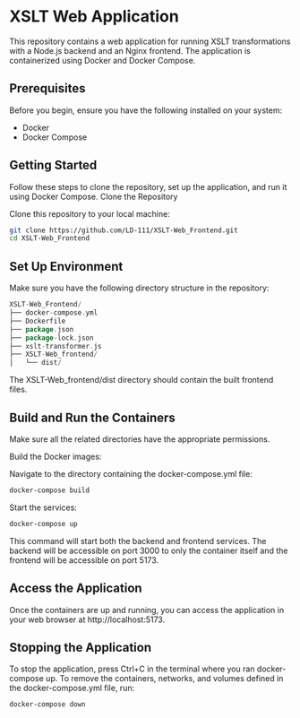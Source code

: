 # XSLT Web Application

This repository contains a web application for running XSLT transformations with a Node.js backend and an Nginx frontend. The application is containerized using Docker and Docker Compose.
## Prerequisites

Before you begin, ensure you have the following installed on your system:

- Docker
- Docker Compose

## Getting Started

Follow these steps to clone the repository, set up the application, and run it using Docker Compose.
Clone the Repository

Clone this repository to your local machine:

```bash
git clone https://github.com/LD-111/XSLT-Web_Frontend.git
cd XSLT-Web_Frontend
```
## Set Up Environment

Make sure you have the following directory structure in the repository:
```go
XSLT-Web_Frontend/
├── docker-compose.yml
├── Dockerfile
├── package.json
├── package-lock.json
├── xslt-transformer.js
├── XSLT-Web_frontend/
│   └── dist/
```

The XSLT-Web_frontend/dist directory should contain the built frontend files.

## Build and Run the Containers

Make sure all the related directories have the appropriate permissions.

Build the Docker images:

Navigate to the directory containing the docker-compose.yml file:

```bash
docker-compose build
```

Start the services:

```bash
docker-compose up
```

This command will start both the backend and frontend services. The backend will be accessible on port 3000 to only the container itself and the frontend will be accessible on port 5173.

## Access the Application

Once the containers are up and running, you can access the application in your web browser at http://localhost:5173.

## Stopping the Application

To stop the application, press Ctrl+C in the terminal where you ran docker-compose up. To remove the containers, networks, and volumes defined in the docker-compose.yml file, run:

```bash
docker-compose down
```
